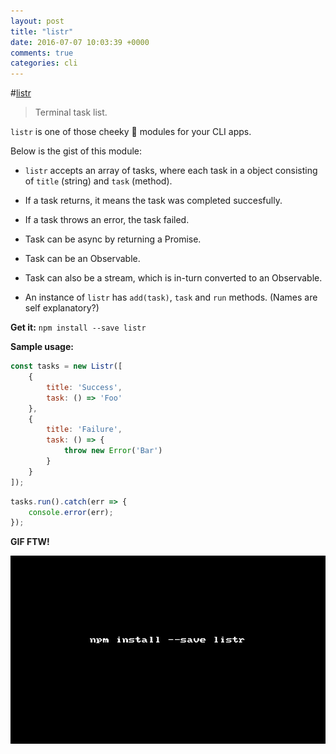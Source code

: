 ```yaml
---
layout: post
title: "listr"
date: 2016-07-07 10:03:39 +0000
comments: true
categories: cli 
---
```


#[listr](https://www.npmjs.com/package/listr)
>Terminal task list.

`listr` is one of those cheeky 💄 modules for your CLI apps.

Below is the gist of this module:

* `listr` accepts an array of tasks, where each task in a object consisting of `title` (string) and `task` (method).

* If a task returns, it means the task was completed succesfully. 

* If a task throws an error, the task failed.

* Task can be async by returning a Promise.

* Task can be an Observable.

* Task can also be a stream, which is in-turn converted to an Observable.

* An instance of `listr` has `add(task)`, `task` and `run` methods. (Names are self explanatory?)


__Get it:__ `npm install --save listr`


__Sample usage:__

```js
const tasks = new Listr([
	{
		title: 'Success',
		task: () => 'Foo'
	},
	{
		title: 'Failure',
		task: () => {
			throw new Error('Bar')
		}
	}
]);
```

```js
tasks.run().catch(err => {
	console.error(err);
});
```

__GIF FTW!__

![listr](/images/listr/listr.gif)








